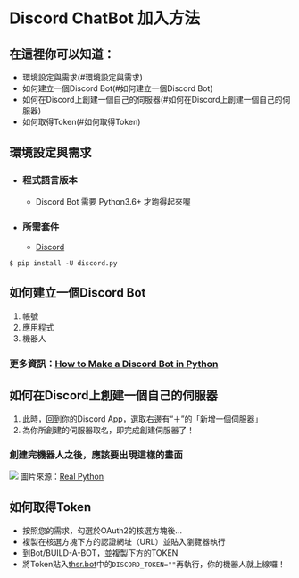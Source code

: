 # Discord ChatBot 加入方法
## 在這裡你可以知道：
* 環境設定與需求(#環境設定與需求)
* 如何建立一個Discord Bot(#如何建立一個Discord Bot)
* 如何在Discord上創建一個自己的伺服器(#如何在Discord上創建一個自己的伺服器)
* 如何取得Token(#如何取得Token)
## 環境設定與需求
* ### 程式語言版本
    * Discord Bot 需要 Python3.6+ 才跑得起來喔
* ### 所需套件
    * [Discord](https://pypi.org/project/discord.py/)
```shell=
$ pip install -U discord.py
```
## 如何建立一個Discord Bot
1. 帳號
2. 應用程式
3. 機器人
### 更多資訊：[How to Make a Discord Bot in Python](https://realpython.com/how-to-make-a-discord-bot-python/)
## 如何在Discord上創建一個自己的伺服器
1. 此時，回到你的Discord App，選取右邊有“＋”的「新增一個伺服器」
2. 為你所創建的伺服器取名，即完成創建伺服器了！
### 創建完機器人之後，應該要出現這樣的畫面
![](https://i.imgur.com/Dxx0qiD.png)
圖片來源：[Real Python](https://realpython.com/how-to-make-a-discord-bot-python)
## 如何取得Token
* 按照您的需求，勾選於OAuth2的核選方塊後...
* 複製在核選方塊下方的認證網址（URL）並貼入瀏覽器執行
* 到Bot/BUILD-A-BOT，並複製下方的TOKEN
* 將Token貼入[thsr.bot](https://github.com/milanochuang/transportationBot/tree/master/Discord)中的```DISCORD_TOKEN=""```再執行，你的機器人就上線囉！
